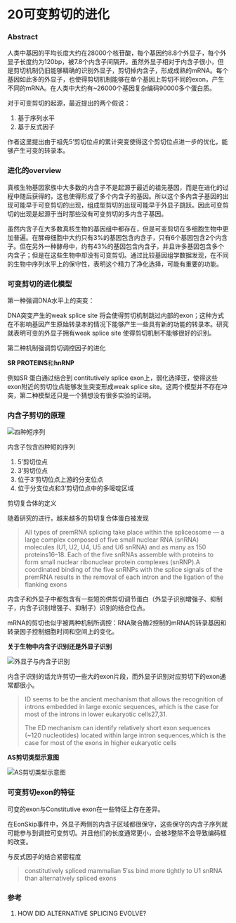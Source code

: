 # 20可变剪切的进化





### Abstract

人类中基因的平均长度大约在28000个核苷酸，每个基因约8.8个外显子，每个外显子长度约为120bp，被7.8个内含子间隔开。虽然外显子相对于内含子很小，但是剪切机制仍旧能够精确的识别外显子，剪切掉内含子，形成成熟的mRNA。每个基因如此多的外显子，也使得剪切机制能够在单个基因上剪切不同的exon，产生不同的mRNA。在人类中大约有~26000个基因复杂编码90000多个蛋白质。

对于可变剪切的起源，最近提出的两个假说：

1. 基于序列水平
2. 基于反式因子

作者这里提出由于祖先5‘剪切位点的累计突变使得这个剪切位点进一步的优化，能够产生可变的转录本。



### 进化的overview

​	真核生物基因家族中大多数的内含子不是起源于最近的祖先基因，而是在进化的过程中随后获得的，这也使得形成了多个内含子的基因。所以这个多内含子基因的出现可能早于可变剪切的出现，组成型剪切的出现可能早于外显子跳跃。因此可变剪切的出现是起源于当时那些没有可变剪切的多内含子基因。

​	虽然内含子在大多数真核生物的基因组中都存在，但是可变剪切在多细胞生物中更加普遍。在酵母细胞中大约只有3%的基因包含内含子，只有6个基因包含2个内含子。但在另外一种酵母中，约有43%的基因包含内含子，并且许多基因包含多个内含子；但是在这些生物中却没有可变剪切。通过比较基因组学数据发现，在不同的生物中序列水平上的保守性，表明这个精力了净化选择，可能有重要的功能。



### 可变剪切的进化模型

第一种强调DNA水平上的突变：

DNA突变产生的weak splice site 将会使得剪切机制跳过内部的exon；这种方式在不影响基因产生原始转录本的情况下能够产生一些具有新的功能的转录本。研究就表明可变的外显子拥有weak splice site 使得剪切机制不能够很好的识别。

第二种机制强调剪切调控因子的进化

**SR PROTEINS**和**hnRNP**

例如SR 蛋白通过结合到 contitutively splice exon上，弱化选择亚，使得这些exon附近的剪切位点能够发生突变形成weak splice site。这两个模型并不存在冲突，第二种模型还只是一个猜想没有很多实验的证明。



### 内含子剪切的原理

![四种短序列](https://s2.ax1x.com/2019/12/28/leiLBq.png)

内含子包含四种短的序列

1. 5’剪切位点
2. 3’剪切位点
3. 位于3‘剪切位点上游的分支位点
4. 位于分支位点和3’剪切位点中的多嘧啶区域

剪切复合体的定义

随着研究的进行，越来越多的剪切复合体蛋白被发现

>   All types of premRNA splicing take place within the spliceosome — a large complex composed of five small nuclear RNA (snRNA) molecules (U1, U2, U4, U5 and U6 snRNA) and as many as 150 proteins16–18. Each of the five snRNAs
> assemble with proteins to form small nuclear ribonuclear protein complexes (snRNP).A coordinated binding of the five snRNPs with the splice signals of the premRNA results in the removal of each intron and the ligation of the flanking exons  

内含子和外显子中都包含有一些短的供剪切调节蛋白（外显子识别增强子、抑制子，内含子识别增强子、抑制子）识别的结合位点。

mRNA的剪切也似乎被两种机制所调控：RNA聚合酶2控制的mRNA的转录基因和转录因子控制细胞时间和空间上的变化。

**关于生物中内含子识别还是外显子识别**

![外显子与内含子识别](https://s2.ax1x.com/2019/12/28/leFQKA.jpg)

内含子识别的话允许剪切一些大的exon片段，而外显子识别对应剪切下的exon通常都很小。

>  ID seems to be the ancient mechanism that allows the recognition of introns embedded in large exonic sequences, which is the case for most of the introns in lower eukaryotic cells27,31.
>
>  The ED mechanism can identify relatively short exon sequences (~120 nucleotides) located within large intron sequences,which is the case for most of the exons in higher eukaryotic cells  

**AS剪切类型示意图**

![AS剪切类型示意图](https://s2.ax1x.com/2019/12/28/leFlDI.png)



### 可变剪切exon的特征

可变的exon与Constitutive exon在一些特征上存在差异。

在EonSkip事件中，外显子两侧的内含子区域都很保守，这些保守的内含子序列就可能参与到调控可变剪切。并且他们的长度通常更小，会被3整除不会导致编码框的改变。

与反式因子的结合紧密程度

>   constitutively spliced mammalian 5′ss bind more tightly to U1 snRNA than alternatively spliced exons   
>



### 参考 

1.  HOW DID ALTERNATIVE SPLICING EVOLVE?  